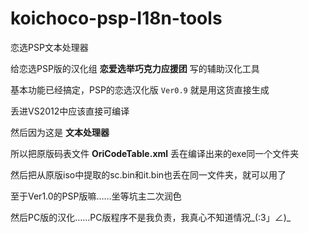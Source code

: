 koichoco-psp-I18n-tools
=======================

恋选PSP文本处理器

给恋选PSP版的汉化组 **恋爱选举巧克力应援团** 写的辅助汉化工具

基本功能已经搞定，PSP的恋选汉化版 ```Ver0.9``` 就是用这货直接生成

丢进VS2012中应该直接可编译


然后因为这是 **文本处理器**

所以把原版码表文件 **OriCodeTable.xml** 丢在编译出来的exe同一个文件夹

然后把从原版iso中提取的sc.bin和it.bin也丢在同一文件夹，就可以用了


至于Ver1.0的PSP版嘛……坐等坑主二次润色

然后PC版的汉化……PC版程序不是我负责，我真心不知道情况_(:3」∠)_
